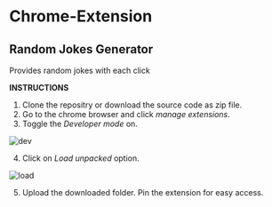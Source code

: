 # Chrome-Extension 
## Random Jokes Generator
Provides random jokes with each click

**INSTRUCTIONS**
1. Clone the repositry or download the source code as zip file.
2. Go to the chrome browser and click *manage extensions*.
3. Toggle the *Developer mode* on.

![dev](https://user-images.githubusercontent.com/77312640/147376948-25537440-a831-4dce-a604-ec445212d86d.PNG)

4. Click on *Load unpacked* option.

![load](https://user-images.githubusercontent.com/77312640/147376977-72cfa4d8-98f2-4d52-93f0-e2cacf0bc532.PNG)

5. Upload the downloaded folder. Pin the extension for easy access.
